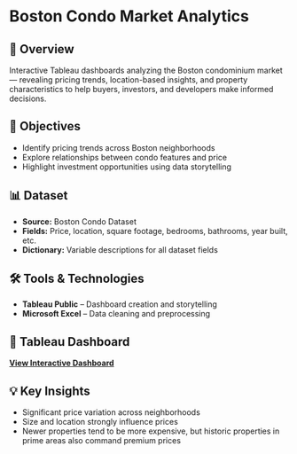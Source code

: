 # Boston Condo Market Analytics

## 📌 Overview
Interactive Tableau dashboards analyzing the Boston condominium market — revealing pricing trends, location-based insights, and property characteristics to help buyers, investors, and developers make informed decisions.

## 🎯 Objectives
- Identify pricing trends across Boston neighborhoods  
- Explore relationships between condo features and price  
- Highlight investment opportunities using data storytelling  

## 📊 Dataset
- **Source:** Boston Condo Dataset
- **Fields:** Price, location, square footage, bedrooms, bathrooms, year built, etc.  
- **Dictionary:** Variable descriptions for all dataset fields  

## 🛠 Tools & Technologies
- **Tableau Public** – Dashboard creation and storytelling  
- **Microsoft Excel** – Data cleaning and preprocessing  

## 🔗 Tableau Dashboard
[**View Interactive Dashboard**](https://public.tableau.com/profile/ajuna.john#!/vizhome/BostonCondo_16080879209600/Story1?publish=yes)

## 💡 Key Insights
- Significant price variation across neighborhoods  
- Size and location strongly influence prices  
- Newer properties tend to be more expensive, but historic properties in prime areas also command premium prices  
